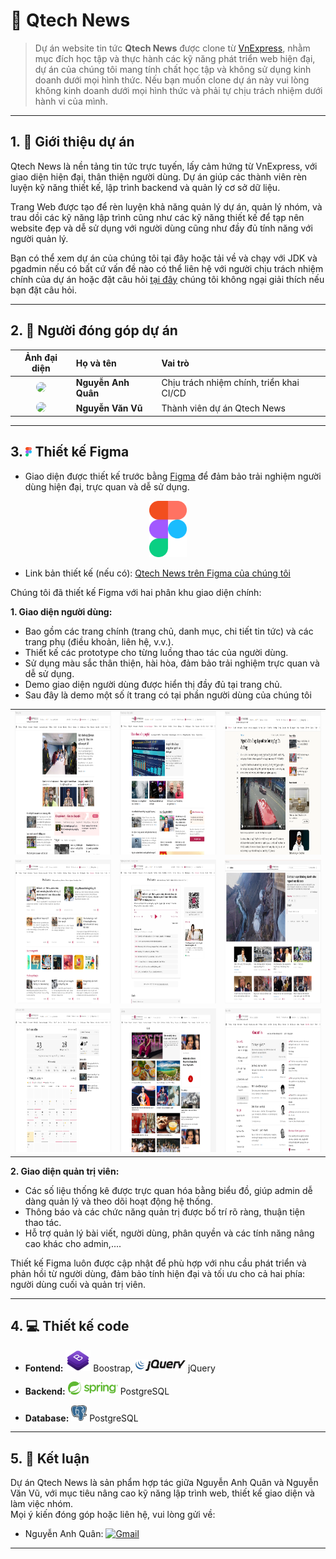 # 📰 Qtech News

> Dự án website tin tức **Qtech News** được clone từ [VnExpress](https://vnexpress.net), nhằm mục đích học tập và thực hành các kỹ năng phát triển web hiện đại, dự án của chúng tôi mang tính chất học tập và không sử dụng kinh doanh dưới mọi hình thức. Nếu bạn muốn clone dự án này vui lòng không kinh doanh dưới mọi hình thức và phải tự chịu trách nhiệm dưới hành vi của mình.

---

## 1. 🚀 Giới thiệu dự án

Qtech News là nền tảng tin tức trực tuyến, lấy cảm hứng từ VnExpress, với giao diện hiện đại, thân thiện người dùng. Dự án giúp các thành viên rèn luyện kỹ năng thiết kế, lập trình backend và quản lý cơ sở dữ liệu.

Trang Web được tạo để rèn luyện khả năng quản lý dự án, quản lý nhóm, và trau dồi các kỹ năng lập trình cũng như các kỹ năng thiết kế để tạp nên website đẹp và dễ sử dụng với người dùng cũng như đầy đủ tính năng với người quản lý.

Bạn có thể xem dự án của chúng tôi tại đây hoặc tải về và chạy với JDK và pgadmin nếu có bất cứ vấn đề nào có thể liên hệ với người chịu trách nhiệm chính của dự án hoặc đặt câu hỏi [tại đây](https://github.com/NguyAnhQuan/Qtech_News/discussions) chúng tôi không ngại giải thích nếu bạn đặt câu hỏi.

---

## 2. 👥 Người đóng góp dự án

| Ảnh đại diện | Họ và tên         | Vai trò                                                                                   |
|:------------:|:------------------|:----------------------------------------------------------------------------------------------------------|
| <img src="https://avatars.githubusercontent.com/u/93334249?v=4" width="68" style="border-radius:50%;" /> | **Nguyễn Anh Quân** | Chịu trách nhiệm chính, triển khai CI/CD |
| <img src="https://avatars.githubusercontent.com/u/141143525?v=4" width="68" style="border-radius:50%;" /> | **Nguyễn Văn Vũ**   | Thành viên dự án Qtech News                      |


---

## 3. <img src="./Demo md/Figma-logo.png" alt="Figma Logo" width="10" /> Thiết kế Figma

- Giao diện được thiết kế trước bằng [Figma](https://www.figma.com/) để đảm bảo trải nghiệm người dùng hiện đại, trực quan và dễ sử dụng.

<p align="center">
    <img src="./Demo md/Figma-logo.png" alt="Figma Logo" width="60" />
</p>

- Link bản thiết kế (nếu có): [Qtech News trên Figma của chúng tôi](https://www.figma.com/design/OiMm1P3Euuj43l1X7Xr0bY/Qtech_News?node-id=0-1&t=fKeQeLGR8UUYqJes-1)

Chúng tôi đã thiết kế Figma với hai phân khu giao diện chính:

**1. Giao diện người dùng:**
- Bao gồm các trang chính (trang chủ, danh mục, chi tiết tin tức) và các trang phụ (điều khoản, liên hệ, v.v.).
- Thiết kế các prototype cho từng luồng thao tác của người dùng.
- Sử dụng màu sắc thân thiện, hài hòa, đảm bảo trải nghiệm trực quan và dễ sử dụng.
- Demo giao diện người dùng được hiển thị đầy đủ tại trang chủ.
- Sau đây là demo một số ít trang có tại phần người dùng của chúng tôi

<table>
    <tr>
        <td align="center">
            <div style="position:relative; display:inline-block;">
                <img src="./Demo md/figma/fontend/clien1.png" alt="Ảnh 1" width="200" height="230"/>
            </div>
        </td>
        <td align="center">
            <div style="position:relative; display:inline-block;">
                <img src="./Demo md/figma/fontend/clien2.png" alt="Ảnh 2" width="200" height="230"/>
            </div>
        </td>
        <td align="center">
            <div style="position:relative; display:inline-block;">
                <img src="./Demo md/figma/fontend/clien3.png" alt="Ảnh 3" width="200" height="230"/>
            </div>
        </td>
    </tr>
    <tr>
        <td align="center">
            <div style="position:relative; display:inline-block;">
                <img src="./Demo md/figma/fontend/clien4.png" alt="Ảnh 4" width="200" height="230"/>
            </div>
        </td>
        <td align="center">
            <div style="position:relative; display:inline-block;">
                <img src="./Demo md/figma/fontend/clien5.png" alt="Ảnh 5" width="200" height="230"/>
            </div>
        </td>
        <td align="center">
            <div style="position:relative; display:inline-block;">
                <img src="./Demo md/figma/fontend/clien6.png" alt="Ảnh 6" width="200" height="230"/>
            </div>
        </td>
    </tr>
    <tr>
        <td align="center">
            <div style="position:relative; display:inline-block;">
                <img src="./Demo md/figma/fontend/clien7.png" alt="Ảnh 7" width="200" height="230"/>
            </div>
        </td>
        <td align="center">
            <div style="position:relative; display:inline-block;">
                <img src="./Demo md/figma/fontend/clien8.png" alt="Ảnh 8" width="200" height="230"/>
            </div>
        </td>
        <td align="center">
            <div style="position:relative; display:inline-block;">
                <img src="./Demo md/figma/fontend/clien9.png" alt="Ảnh 9" width="200" height="230"/>
            </div>
        </td>
    </tr>
</table>

**2. Giao diện quản trị viên:**
- Các số liệu thống kê được trực quan hóa bằng biểu đồ, giúp admin dễ dàng quản lý và theo dõi hoạt động hệ thống.
- Thông báo và các chức năng quản trị được bố trí rõ ràng, thuận tiện thao tác.
- Hỗ trợ quản lý bài viết, người dùng, phân quyền và các tính năng nâng cao khác cho admin,....

Thiết kế Figma luôn được cập nhật để phù hợp với nhu cầu phát triển và phản hồi từ người dùng, đảm bảo tính hiện đại và tối ưu cho cả hai phía: người dùng cuối và quản trị viên.

---

## 4. 💻 Thiết kế code

- **Fontend:** <img src="./Demo md/bootstrap-logo.png" alt="Boostrap" width="40" /> Boostrap, <img src="./Demo md/jquery-logo.svg" alt="Boostrap" width="80" /> jQuery

- **Backend:** <img src="./Demo md/spring-logo.png" alt="spring logo" width="80" /> PostgreSQL
 
- **Database:** <img src="./Demo md/Postgresql-logo.png" alt="PostgreSQL" width="25" /> PostgreSQL

---

## 5. 📌 Kết luận

Dự án Qtech News là sản phẩm hợp tác giữa Nguyễn Anh Quân và Nguyễn Văn Vũ, với mục tiêu nâng cao kỹ năng lập trình web, thiết kế giao diện và làm việc nhóm.  
Mọi ý kiến đóng góp hoặc liên hệ, vui lòng gửi về:

- Nguyễn Anh Quân: [![Gmail](https://img.shields.io/badge/Gmail-D14836?logo=gmail&logoColor=white)](mailto:anhq46724@gmail.com)

---

